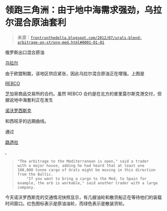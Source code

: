 <!--yml

类别：未分类

日期：2024 年 5 月 12 日 23:28:23

-->

# 领跑三角洲：由于地中海需求强劲，乌拉尔混合原油套利

> 来源：[`frontrunthedelta.blogspot.com/2012/07/urals-blend-arbitrage-on-strong-med.html#0001-01-01`](https://frontrunthedelta.blogspot.com/2012/07/urals-blend-arbitrage-on-strong-med.html#0001-01-01)

俄罗斯出口混合原油

[乌拉尔](http://en.wikipedia.org/wiki/Urals_oil)

由于欧盟制裁，该地区供应紧张，因此乌拉尔混合原油正在增强。上图是

[REBCO](http://www.cmegroup.com/trading/energy/crude-oil/russian-export-blend-crude-oil_contract_specifications.html)

芝加哥商品交易所的合约。虽然 REBCO 合约是在北方的普里莫尔斯克港交付，但据说地中海套利正在发生

[诺沃罗西斯克](http://www.nmtp.info/en/)

和西班牙的远期曲线。

通过

[路透社](http://www.reuters.com/article/2012/07/12/markets-mediterranean-crude-idUSL6E8ICBZX20120712)

,

> ```
> "The arbitrage to the Mediterranean is open," said a trader
> with a major house, adding he had heard that at least one
> 100,000 tonne cargo of Urals might be moving in this direction
> from the Baltic.
>     "If you want to bring a cargo to the Med, to Spain for
> example, the arb is workable," said another trader with a large
> company.
> ```

今天诺沃罗西斯克的交通情况快照显示，有几艘油轮和散货船正在等待他们的装载时间窗口。红色图标表示是原油油轮，而绿色表示是散装货轮。
